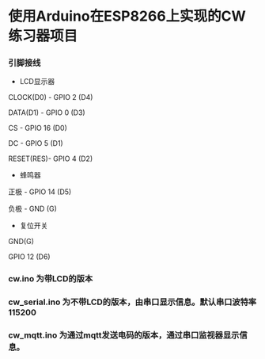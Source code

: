 # 使用Arduino在ESP8266上实现的CW练习器项目

### 引脚接线

- LCD显示器

CLOCK(D0) - GPIO 2 (D4)

DATA(D1)  - GPIO 0 (D3)

CS        - GPIO 16 (D0)

DC        - GPIO 5 (D1)

RESET(RES)- GPIO 4 (D2)



- 蜂鸣器

正极    - GPIO 14 (D5)

负极    - GND (G)



- 复位开关

GND(G)

GPIO 12 (D6)


### cw.ino 为带LCD的版本
### cw_serial.ino 为不带LCD的版本，由串口显示信息。默认串口波特率115200
### cw_mqtt.ino 为通过mqtt发送电码的版本，通过串口监视器显示信息。
